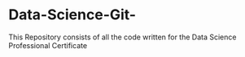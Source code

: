 # Data-Science-Git-
 This Repository consists of all the code written for the Data Science Professional Certificate 
